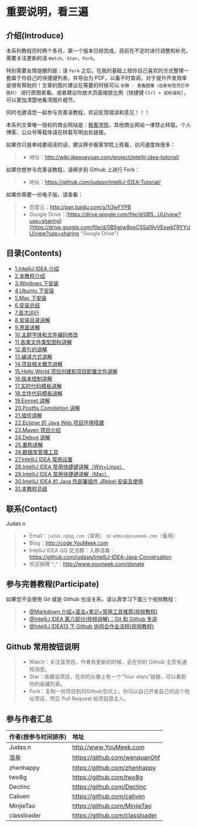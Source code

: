 # 重要说明，看三遍

## 介绍(Introduce)

本系列教程历时两个多月，第一个版本已经完成，目前在不定时进行调整和补充，需要关注更新的请 `Watch`、`Star`、`Fork`。

特别需要友情提醒的是：请 `Fork` 之后，在我的基础上按你自己喜欢的方式整理一套属于你自己的快捷键列表，并导出为 PDF，以备不时查阅，对于提升开发效率是很有帮助的！文章的图片建议在需要的时候可以 `右键 - 查看图像（在新标签页打开图片）` 进行原图查看。或者建议你放大页面缩放比例（快捷键 `Ctrl + 鼠标滚轮`），可以更加清楚地看清图片细节。

同时也邀请您一起参与完善该教程，欢迎反馈错误和意见！！！

本系列文章唯一授权的商业网站是：[极客学院](http://www.jikexueyuan.com/)，其他商业网站一律禁止转载。个人博客、公众号等载体请在转载写明出处链接。

如果你只是单纯要阅读的话，建议移步极客学院上观看，访问速度快很多：
> * 地址：<http://wiki.jikexueyuan.com/project/intellij-idea-tutorial/>

如果你想参与完善该教程，请移步到 Github 上进行 Fork：
> * 地址：<https://github.com/judasn/IntelliJ-IDEA-Tutorial/>

如果你需要一份电子版，请查看：
> * 百度云：<http://pan.baidu.com/s/1i3wFYPB>
> * Google Drive：[https://drive.google.com/file/d/0B5...UU/view?usp=sharing](https://drive.google.com/file/d/0B5gjjw8peC5Sa19vVEswbTRYYUU/view?usp=sharing "Google Drive")


## 目录(Contents)

- [1.IntelliJ IDEA 介绍](introduce.md)
- [2.本教程介绍](about-this-tutorial.md)
- [3.Windows 下安装](windows-install.md)
- [4.Ubuntu 下安装](ubuntu-install.md)
- [5.Mac 下安装](mac-install.md)
- [6.安装总结](install-summarize.md)
- [7.首次运行](first-run-wizard.md)
- [8.安装目录讲解](installation-directory-introduce.md)
- [9.界面讲解](interface-introduce.md)
- [10.主题字体和文件编码修改](theme-settings.md)
- [11.各类文件类型图标讲解](file-symbols-introduce.md)
- [12.索引的讲解](IntelliJ-IDEA-cache.md)
- [13.编译方式讲解](make-introduce.md)
- [14.项目相关概念讲解](project-composition-introduce.md)
- [15.Hello World 项目创建和项目配置文件讲解](project-settings.md)
- [16.版本控制讲解](vcs-introduce.md)
- [17.实时代码模板讲解](live-templates-introduce.md)
- [18.文件代码模板讲解](file-templates-introduce.md)
- [19.Emmet 讲解](emmet-introduce.md)
- [20.Postfix Completion 讲解](postfix-completion-introduce.md)
- [21.插件讲解](plugins-settings.md)
- [22.Eclipse 的 Java Web 项目环境搭建](eclipse-java-web-project-introduce.md)
- [23.Maven 项目介绍](maven-project-introduce.md)
- [24.Debug 讲解](debug-introduce.md)
- [25.重构讲解](refactor-introduce.md)
- [26.数据库管理工具](database-introduce.md)
- [27.IntelliJ IDEA 常用设置](settings-introduce.md)
- [28.IntelliJ IDEA 常用快捷键讲解（Win+Linux）](keymap-introduce.md)
- [29.IntelliJ IDEA 常用快捷键讲解（Mac）](keymap-mac-introduce.md)
- [30.IntelliJ IDEA 的 Java 热部署插件 JRebel 安装及使用](jrebel-setup.md)
- [31.本教程总结](this-tutorial-the-end.md)

## 联系(Contact)

Judas.n
> * Email：`judas.n@qq.com`（常用） or `admin@youmeek.com`（备用）
> * Blog：<http://code.YouMeek.com>
> * IntelliJ IDEA QQ 交流群：入群请看：<https://github.com/judasn/IntelliJ-IDEA-Java-Conversation>
> * 欢迎捐赠 ^_^：<http://www.youmeek.com/donate>

## 参与完善教程(Participate)

如果您不会使用 Git 或是 Github 也没关系，请认真学习下面三个视频教程：
> * [@Markdown 介绍+语法+笔记+常用工具推荐(视频教程)](http://www.youmeek.com/markdown-introduce-and-markdownpad2-download/)
> * [@IntelliJ IDEA 第八部分(视频讲解)：Git 和 Github 专讲](http://www.youmeek.com/intellij-idea-part-viii-git-and-github/)
> * [@IntelliJ IDEA13 下 Github 协同合作全流程(视频教程)](http://www.youmeek.com/intellij-idea-13-github-pull-request-video-tutorial/)

## Github 常用按钮说明

> * Watch：关注该项目，作者有更新的时候，会在你的 Github 主页有通知消息。
> * Star：收藏该项目，在你的头像上有一个“Your stars”链接，可以看到你的收藏列表。
> * Fork：复制一份项目到的Github空间上，你可以自己开发自己的这个地址项目，然后 Pull Request 给项目原主人。 

## 参与作者汇总

|作者(按参与时间排序)|地址|
|:---------|:---------|
|Judas.n|<http://www.YouMeek.com>|
|温泉|<https://github.com/wenquan0hf>|
|zhenhappy|<https://github.com/zhenhappy>|
|two8g|<https://github.com/two8g>|
|Dectinc|<https://github.com/Dectinc>|
|Caliven|<https://github.com/caliven>|
|MinjieTao|<https://github.com/MinjieTao>|
|classloader|<https://github.com/classloader>|

